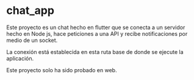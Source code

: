 # chat_app

Este proyecto es un chat hecho en flutter que se conecta a un servidor hecho en Node js, hace peticiones a una API y recibe notificaciones por medio de un socket.

La conexión está establecida en esta ruta base de donde se ejecute la aplicación.

Este proyecto solo ha sido probado en web.

